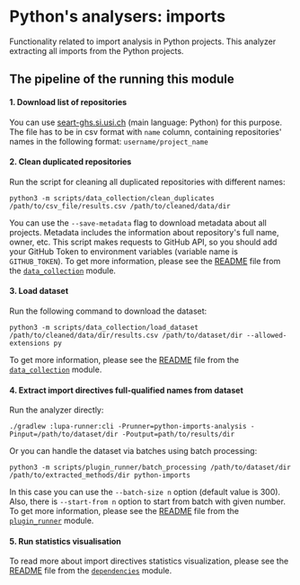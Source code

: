 # Python's analysers: imports

Functionality related to import analysis in Python projects.
This analyzer extracting all imports from the Python projects.

## The pipeline of the running this module

#### 1. Download list of repositories

You can use [seart-ghs.si.usi.ch]( https://seart-ghs.si.usi.ch/) (main language: Python) for this purpose. The file has
to be in csv format with ```name``` column, containing repositories' names in the following
format: ```username/project_name```

#### 2. Clean duplicated repositories

Run the script for cleaning all duplicated repositories with different names:
``` shell script
python3 -m scripts/data_collection/clean_duplicates /path/to/csv_file/results.csv /path/to/cleaned/data/dir
```
You can use the ```--save-metadata``` flag to download metadata about all projects.
Metadata includes the information about repository's full name, owner, etc.
This script makes requests to GitHub API,
so you should add your GitHub Token to environment variables
(variable name is ```GITHUB_TOKEN```).
To get more information, please see the [README](../../../../../../../../../../scripts/data_collection/README.md)
file from the [`data_collection`](../../../../../../../../../../scripts/data_collection) module.

#### 3. Load dataset

Run the following command to download the dataset:

``` 
python3 -m scripts/data_collection/load_dataset /path/to/cleaned/data/dir/results.csv /path/to/dataset/dir --allowed-extensions py
```

To get more information, please see the [README](../../../../../../../../../../scripts/data_collection/README.md)
file from the [`data_collection`](../../../../../../../../../../scripts/data_collection) module.


#### 4. Extract import directives full-qualified names from dataset

Run the analyzer directly:
``` 
./gradlew :lupa-runner:cli -Prunner=python-imports-analysis -Pinput=/path/to/dataset/dir -Poutput=path/to/results/dir
```
Or you can handle the dataset via batches using batch processing:
``` 
python3 -m scripts/plugin_runner/batch_processing /path/to/dataset/dir /path/to/extracted_methods/dir python-imports
```
In this case you can use the ```--batch-size n``` option (default value is 300).
Also, there is ```--start-from n``` option to start from batch with given number.
To get more information, please see the [README](../../../../../../../../../../scripts/plugin_runner/README.md)
file from the [`plugin_runner`](../../../../../../../../../../scripts/plugin_runner) module.


#### 5. Run statistics visualisation

To read more about import directives statistics visualization, please see the [README](../../../../../../../../../../scripts/analysis/dependencies/python/README.md) file from the [`dependencies`](../../../../../../../../../../scripts/analysis/dependencies) module.
